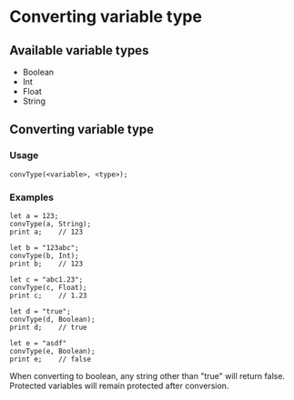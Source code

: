 # Converting variable type

## Available variable types
- Boolean
- Int
- Float
- String

## Converting variable type
### Usage
```
convType(<variable>, <type>);
```
### Examples
```
let a = 123;
convType(a, String);
print a;    // 123
```
```
let b = "123abc";
convType(b, Int);
print b;    // 123
```
```
let c = "abc1.23";
convType(c, Float);
print c;    // 1.23
```
```
let d = "true";
convType(d, Boolean);
print d;    // true

let e = "asdf"
convType(e, Boolean);
print e;    // false
```
When converting to boolean, any string other than "true" will return false. \
Protected variables will remain protected after conversion.
